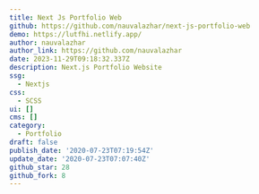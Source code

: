 ```yaml
---
title: Next Js Portfolio Web
github: https://github.com/nauvalazhar/next-js-portfolio-web
demo: https://lutfhi.netlify.app/
author: nauvalazhar
author_link: https://github.com/nauvalazhar
date: 2023-11-29T09:18:32.337Z
description: Next.js Portfolio Website
ssg:
  - Nextjs
css:
  - SCSS
ui: []
cms: []
category:
  - Portfolio
draft: false
publish_date: '2020-07-23T07:19:54Z'
update_date: '2020-07-23T07:07:40Z'
github_star: 28
github_fork: 8
---
```

